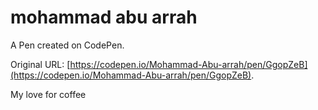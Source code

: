 # mohammad abu arrah 

A Pen created on CodePen.

Original URL: [https://codepen.io/Mohammad-Abu-arrah/pen/GgopZeB](https://codepen.io/Mohammad-Abu-arrah/pen/GgopZeB).

My love for coffee
